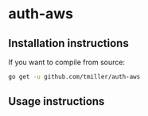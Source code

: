 # auth-aws

## Installation instructions

If you want to compile from source:

```bash
go get -u github.com/tmiller/auth-aws
```

## Usage instructions
